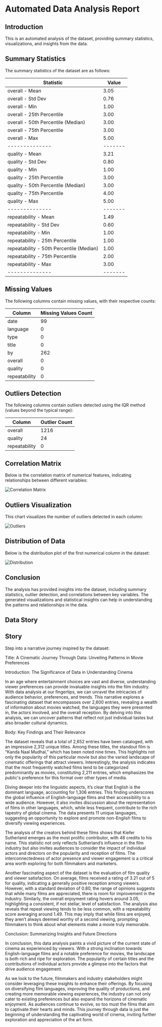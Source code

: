 # Automated Data Analysis Report

## Introduction
This is an automated analysis of the dataset, providing summary statistics, visualizations, and insights from the data.

## Summary Statistics
The summary statistics of the dataset are as follows:

| Statistic    | Value |
|--------------|-------|
| overall - Mean | 3.05 |
| overall - Std Dev | 0.76 |
| overall - Min | 1.00 |
| overall - 25th Percentile | 3.00 |
| overall - 50th Percentile (Median) | 3.00 |
| overall - 75th Percentile | 3.00 |
| overall - Max | 5.00 |
|--------------|-------|
| quality - Mean | 3.21 |
| quality - Std Dev | 0.80 |
| quality - Min | 1.00 |
| quality - 25th Percentile | 3.00 |
| quality - 50th Percentile (Median) | 3.00 |
| quality - 75th Percentile | 4.00 |
| quality - Max | 5.00 |
|--------------|-------|
| repeatability - Mean | 1.49 |
| repeatability - Std Dev | 0.60 |
| repeatability - Min | 1.00 |
| repeatability - 25th Percentile | 1.00 |
| repeatability - 50th Percentile (Median) | 1.00 |
| repeatability - 75th Percentile | 2.00 |
| repeatability - Max | 3.00 |
|--------------|-------|

## Missing Values
The following columns contain missing values, with their respective counts:

| Column       | Missing Values Count |
|--------------|----------------------|
| date | 99 |
| language | 0 |
| type | 0 |
| title | 0 |
| by | 262 |
| overall | 0 |
| quality | 0 |
| repeatability | 0 |

## Outliers Detection
The following columns contain outliers detected using the IQR method (values beyond the typical range):

| Column       | Outlier Count |
|--------------|---------------|
| overall | 1216 |
| quality | 24 |
| repeatability | 0 |

## Correlation Matrix
Below is the correlation matrix of numerical features, indicating relationships between different variables:

![Correlation Matrix](correlation_matrix.png)

## Outliers Visualization
This chart visualizes the number of outliers detected in each column:

![Outliers](outliers.png)

## Distribution of Data
Below is the distribution plot of the first numerical column in the dataset:

![Distribution](distribution_.png)

## Conclusion
The analysis has provided insights into the dataset, including summary statistics, outlier detection, and correlations between key variables.
The generated visualizations and statistical insights can help in understanding the patterns and relationships in the data.

## Data Story
## Story
Step into a narrative journey inspired by the dataset:

Title: A Cinematic Journey Through Data: Unveiling Patterns in Movie Preferences

Introduction: The Significance of Data in Understanding Cinema

In an age where entertainment choices are vast and diverse, understanding viewer preferences can provide invaluable insights into the film industry. With data analysis at our fingertips, we can unravel the intricacies of audience behavior, preferences, and trends. This narrative explores a fascinating dataset that encompasses over 2,600 entries, revealing a wealth of information about movies watched, the languages they were presented in, the actors involved, and the overall reception. By delving into this analysis, we can uncover patterns that reflect not just individual tastes but also broader cultural dynamics.

Body: Key Findings and Their Relevance

The dataset reveals that a total of 2,652 entries have been cataloged, with an impressive 2,312 unique titles. Among these titles, the standout film is “Kanda Naal Mudhal,” which has been noted nine times. This highlights not only the popularity of this particular movie but also the varied landscape of cinematic offerings that attract viewers. Interestingly, the analysis indicates that the most frequently watched films tend to be categorized predominantly as movies, constituting 2,211 entries, which emphasizes the public's preference for this format over other types of media.

Diving deeper into the linguistic aspects, it’s clear that English is the dominant language, accounting for 1,306 entries. This finding underscores the global influence of English-language films and their accessibility to a wide audience. However, it also invites discussion about the representation of films in other languages, which, while less frequent, contribute to the rich tapestry of global cinema. The data presents 11 unique languages, suggesting an opportunity to explore and promote non-English films to diversify viewing experiences.

The analysis of the creators behind these films shows that Kiefer Sutherland emerges as the most prolific contributor, with 48 credits to his name. This statistic not only reflects Sutherland’s influence in the film industry but also invites audiences to consider the impact of individual actors and directors on the popularity and reception of films. The interconnectedness of actor presence and viewer engagement is a critical area worth exploring for both filmmakers and marketers.

Another fascinating aspect of the dataset is the evaluation of film quality and viewer satisfaction. On average, films received a rating of 3.21 out of 5 for quality, indicating a generally positive reception among viewers. However, with a standard deviation of 0.80, the range of opinions suggests that while many films are appreciated, there is room for improvement in the industry. Similarly, the overall enjoyment rating hovers around 3.05, highlighting a consistent, if not stellar, level of satisfaction. The analysis also reveals that repeat viewing tends to be less common, with a repeatability score averaging around 1.49. This may imply that while films are enjoyed, they aren’t always deemed worthy of a second viewing, prompting filmmakers to think about what elements make a movie truly memorable.

Conclusion: Summarizing Insights and Future Directions

In conclusion, this data analysis paints a vivid picture of the current state of cinema as experienced by viewers. With a strong inclination towards English-language films and a notable preference for movies, the landscape is both rich and ripe for exploration. The popularity of certain titles and the contributions of individual actors provide a glimpse into the factors that drive audience engagement.

As we look to the future, filmmakers and industry stakeholders might consider leveraging these insights to enhance their offerings. By focusing on diversifying film languages, improving the quality of productions, and creating more memorable viewing experiences, the industry can not only cater to existing preferences but also expand the horizons of cinematic enjoyment. As audiences continue to evolve, so too must the films that aim to captivate their hearts and minds. This journey through data is just the beginning of understanding the captivating world of cinema, inviting further exploration and appreciation of the art form.